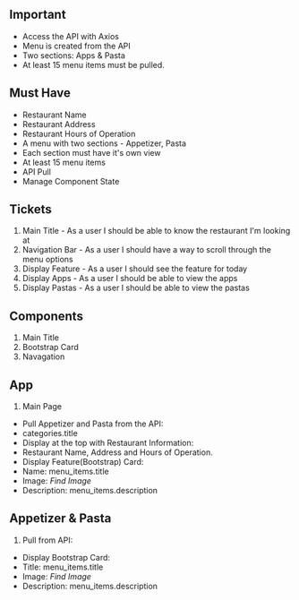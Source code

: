 ## Important

* Access the API with Axios
* Menu is created from the API
* Two sections: Apps & Pasta
* At least 15 menu items must be pulled.


## Must Have

* Restaurant Name
* Restaurant Address
* Restaurant Hours of Operation
* A menu with two sections - Appetizer, Pasta
* Each section must have it's own view 
* At least 15 menu items
* API Pull
* Manage Component State

## Tickets

1. Main Title - As a user I should be able to know the restaurant I'm looking at
2. Navigation Bar - As a user I should have a way to scroll through the menu options
3. Display Feature  - As a user I should see the feature for today
4. Display Apps - As a user I should be able to view the apps
5. Display Pastas - As a user I should be able to view the pastas

## Components 

1. Main Title
2. Bootstrap Card
3. Navagation 

## App

1. Main Page
* Pull Appetizer and Pasta from the API:
* categories.title
* Display at the top with Restaurant Information:
* Restaurant Name, Address and Hours of Operation.
* Display Feature(Bootstrap) Card:
* Name: menu_items.title
* Image: *Find Image*
* Description: menu_items.description


## Appetizer & Pasta

1. Pull from API:
* Display Bootstrap Card:
* Title: menu_items.title
* Image: *Find Image*
* Description: menu_items.description

